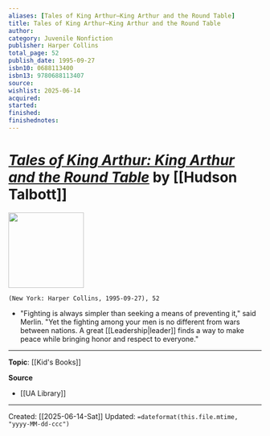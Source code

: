 ```yaml
---
aliases: [Tales of King Arthur–King Arthur and the Round Table]
title: Tales of King Arthur–King Arthur and the Round Table
author: 
category: Juvenile Nonfiction
publisher: Harper Collins
total_page: 52
publish_date: 1995-09-27
isbn10: 0688113400
isbn13: 9780688113407
source: 
wishlist: 2025-06-14
acquired: 
started: 
finished: 
finishednotes: 
---
```

# *[Tales of King Arthur: King Arthur and the Round Table]()* by [[Hudson Talbott]]

<img src="http://books.google.com/books/content?id=wUHX7z9bJ5UC&printsec=frontcover&img=1&zoom=1&edge=curl&source=gbs_api" width=150>

`(New York: Harper Collins, 1995-09-27), 52`

- "Fighting is always simpler than seeking a means of preventing it," said Merlin. "Yet the fighting among your men is no different from wars between nations. A great [[Leadership|leader]] finds a way to make peace while bringing honor and respect to everyone." 

--- 
**Topic**: [[Kid's Books]]

**Source**
- [[UA Library]]
 ---
Created: [[2025-06-14-Sat]]
Updated: `=dateformat(this.file.mtime, "yyyy-MM-dd-ccc")`
